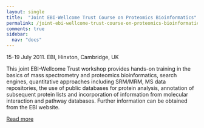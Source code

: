 ```yaml
---
layout: single
title:  "Joint EBI-Wellcome Trust Course on Proteomics Bioinformatics"
permalink: /joint-ebi-wellcome-trust-course-on-proteomics-bioinformatics
comments: true
sidebar:
  nav: "docs"
---
```


15-19 July 2011. EBI, Hinxton, Cambridge, UK


This joint EBI-Wellcome Trust workshop provides hands-on training in the basics of mass spectrometry and proteomics bioinformatics, search engines, quantitative approaches including SRM/MRM, MS data repositories, the use of public databases for protein analysis, annotation of subsequent protein lists and incorporation of information from molecular interaction and pathway databases. Further information can be obtained from the EBI website.

[Read more](http://www.ebi.ac.uk/training/handson/course_110715_proteomics.html)